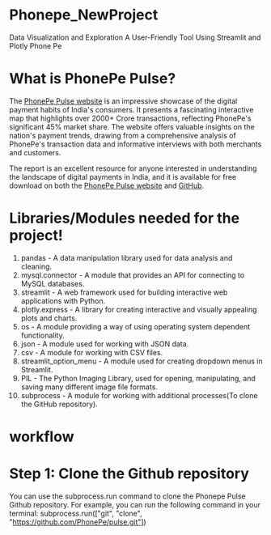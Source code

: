 # Phonepe_NewProject

Data Visualization and Exploration A User-Friendly Tool Using Streamlit and Plotly Phone Pe

# What is PhonePe Pulse?

The [PhonePe Pulse website](https://www.phonepe.com/pulse/explore/transaction/2022/4/) is an impressive showcase of the digital payment habits of India's consumers. It presents a fascinating interactive map that highlights over 2000+ Crore transactions, reflecting PhonePe's significant 45% market share. The website offers valuable insights on the nation's payment trends, drawing from a comprehensive analysis of PhonePe's transaction data and informative interviews with both merchants and customers.

The report is an excellent resource for anyone interested in understanding the landscape of digital payments in India, and it is available for free download on both the [PhonePe Pulse website](https://www.phonepe.com/pulse/explore/transaction/2022/4/) and [GitHub](https://github.com/PhonePe/pulse).

# Libraries/Modules needed for the project!

1.	pandas - A data manipulation library used for data analysis and cleaning.
2.	mysql.connector - A module that provides an API for connecting to MySQL databases.
3.	streamlit - A web framework used for building interactive web applications with Python.
4.	plotly.express - A library for creating interactive and visually appealing plots and charts.
5.	os - A module providing a way of using operating system dependent functionality.
6.	json - A module used for working with JSON data.
7.	csv - A module for working with CSV files.
8.	streamlit_option_menu - A module used for creating dropdown menus in Streamlit.
9.	PIL - The Python Imaging Library, used for opening, manipulating, and saving many different image file formats.
10.	subprocess - A module for working with additional processes(To clone the GitHub repository).

# workflow
# Step 1: Clone the Github repository

You can use the subprocess.run command to clone the Phonepe Pulse Github repository. For example, you can run the following command in your terminal:
subprocess.run(["git", "clone", "https://github.com/PhonePe/pulse.git"])











